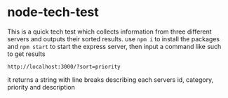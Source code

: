 # node-tech-test

This is a quick tech test which collects information from three different servers and outputs their sorted results.
use `npm i` to install the packages and `npm start` to start the express server, then input a command like such to get results

`http://localhost:3000/?sort=priority`

it returns a string with line breaks describing each servers id, category, priority and description
